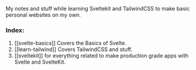 

My notes and stuff while learning Sveltekit and TailwindCSS to make basic personal websites on my own.

### Index:

1. [[svelte-basics]] Covers the Basics of Svelte.
2. [[learn-tailwind]] Covers TailwindCSS and stuff.
3. [[sveltekit]] for everything related to make production grade apps with Svelte and SvelteKit.